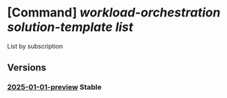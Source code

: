 # [Command] _workload-orchestration solution-template list_

List by subscription

## Versions

### [2025-01-01-preview](/Resources/mgmt-plane/L3N1YnNjcmlwdGlvbnMve30vcHJvdmlkZXJzL21pY3Jvc29mdC5lZGdlL3NvbHV0aW9udGVtcGxhdGVz/2025-01-01-preview.xml) **Stable**

<!-- mgmt-plane /subscriptions/{}/providers/microsoft.edge/solutiontemplates 2025-01-01-preview -->
<!-- mgmt-plane /subscriptions/{}/resourcegroups/{}/providers/microsoft.edge/solutiontemplates 2025-01-01-preview -->
